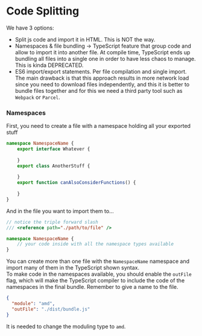 # Code Splitting

We have 3 options:
* Split js code and import it in HTML. This is NOT the way.
* Namespaces & file bundling -> TypeScript feature that group code and allow to import it
into another file. At compile time, TypeScript ends up bundling all files into a single one
in order to have less chaos to manage. This is kinda DEPRECATED.
* ES6 import/export statements. Per file compilation and single import. The main drawback is that this
approach results in more network load since you need to download files independently, and this it is better
to bundle files together and for this we need a third party tool such as `Webpack` or `Parcel`.

### Namespaces
First, you need to create a file with a namespace holding all your exported stuff
```typescript
namespace NamespaceName {
    export interface Whatever {
      
    }
    export class AnotherStuff {
      
    }
    export function canAlsoConsiderFunctions() {
      
    }
}
```
And in the file you want to import them to...
```typescript
// notice the triple forward slash
/// <reference path="./path/to/file" />

namespace NamespaceName {
    // your code inside with all the namespace types available
}
```
You can create more than one file with the `NamespaceName` namespace and import many of them in the
TypeScript shown syntax.  
To make code in the namespaces available, you should enable the `outFile` flag,
which will make the TypeScript compiler to include the code of the namespaces in the final bundle. Remember to 
give a name to the file.
```json
{
  "module": "amd",
  "outFile": "./dist/bundle.js"
}
```
It is needed to change the moduling type to `amd`.
